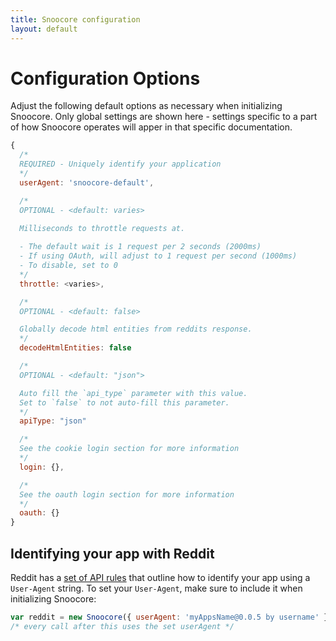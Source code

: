 ```yaml
---
title: Snoocore configuration
layout: default
---
```


# Configuration Options

Adjust the following default options as necessary when initializing Snoocore. Only global settings are shown here - settings specific to a part of how Snoocore operates will apper in that specific documentation.

```javascript
{
  /*
  REQUIRED - Uniquely identify your application
  */
  userAgent: 'snoocore-default',

  /*
  OPTIONAL - <default: varies>
  
  Milliseconds to throttle requests at.

  - The default wait is 1 request per 2 seconds (2000ms)
  - If using OAuth, will adjust to 1 request per second (1000ms)
  - To disable, set to 0
  */
  throttle: <varies>,

  /*
  OPTIONAL - <default: false>

  Globally decode html entities from reddits response.
  */
  decodeHtmlEntities: false

  /*
  OPTIONAL - <default: "json">

  Auto fill the `api_type` parameter with this value.
  Set to `false` to not auto-fill this parameter.
  */
  apiType: "json"

  /*
  See the cookie login section for more information
  */
  login: {},

  /*
  See the oauth login section for more information
  */
  oauth: {}
}
```

## Identifying your app with Reddit

Reddit has a [set of API rules](https://github.com/reddit/reddit/wiki/API#wiki-rules) that outline how to identify your app using a `User-Agent` string. To set your `User-Agent`, make sure to include it when initializing Snoocore:


```javascript
var reddit = new Snoocore({ userAgent: 'myAppsName@0.0.5 by username' });
/* every call after this uses the set userAgent */
```
